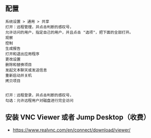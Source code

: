 
## 配置

```
系统设置 > 通用 > 共享
打开：远程管理，并点击判断的感叹号，
允许访问的用户，指定自己的用户，并且点击 "选项"，把下面的全部打开。
观察
控制
生成报告
打开和退出应用程序
更改设置
删除和替换项目
发起文本聊天或发送信息
重新启动并关机
拷贝项目


打开：远程登录，并点击判断的感叹号，
勾选：允许远程用户对磁盘进行完全访问
```

## 安装 VNC Viewer 或者 Jump Desktop（收费）

- <https://www.realvnc.com/en/connect/download/viewer/>